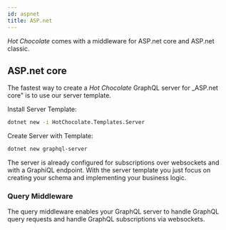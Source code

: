 ```yaml
---
id: aspnet
title: ASP.net
---
```


_Hot Chocolate_ comes with a middleware for ASP.net core and ASP.net classic.

## ASP.net core

The fastest way to create a _Hot Chocolate_ GraphQL server for _ASP.net core" is to use our server template.

Install Server Template:

```bash
dotnet new -i HotChocolate.Templates.Server
```

Create Server with Template:

```bash
dotnet new graphql-server
```

The server is already configured for subscriptions over websockets and with a GraphiQL endpoint. With the server template you just focus on creating your schema and implementing your business logic.

### Query Middleware

The query middleware enables your GraphQL server to handle GraphQL query requests and handle GraphQL subscriptions via websockets. 


